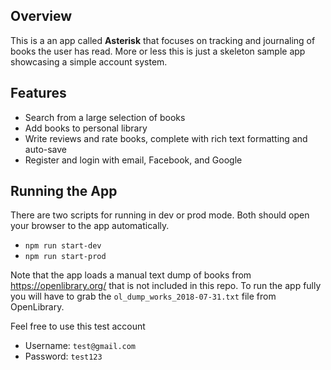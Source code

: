 ## Overview
This is a an app called **Asterisk** that focuses on tracking and journaling of books the user has read. More or less this is just a skeleton sample app showcasing a simple account system.

## Features
- Search from a large selection of books
- Add books to personal library
- Write reviews and rate books, complete with rich text formatting and auto-save
- Register and login with email, Facebook, and Google

## Running the App
There are two scripts for running in dev or prod mode. Both should open your browser to the app automatically.
- `npm run start-dev`
- `npm run start-prod`

Note that the app loads a manual text dump of books from https://openlibrary.org/ that is not included in this repo.
To run the app fully you will have to grab the `ol_dump_works_2018-07-31.txt` file from OpenLibrary.

Feel free to use this test account
- Username: `test@gmail.com`
- Password: `test123`
